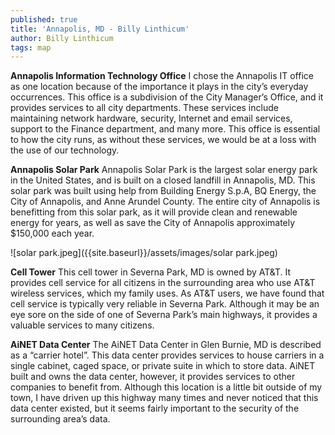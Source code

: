 ```yaml
---
published: true
title: 'Annapolis, MD - Billy Linthicum'
author: Billy Linthicum
tags: map
---
```

**Annapolis Information Technology Office**
I chose the Annapolis IT office as one location because of the importance it plays in the city’s everyday occurrences. This office is a subdivision of the City Manager’s Office, and it provides services to all city departments. These services include maintaining network hardware, security, Internet and email services, support to the Finance department, and many more. This office is essential to how the city runs, as without these services, we would be at a loss with the use of our technology.

**Annapolis Solar Park**
Annapolis Solar Park is the largest solar energy park in the United States, and is built on a closed landfill in Annapolis, MD. This solar park was built using help from Building Energy S.p.A, BQ Energy, the City of Annapolis, and Anne Arundel County. The entire city of Annapolis is benefitting from this solar park, as it will provide clean and renewable energy for years, as well as save the City of Annapolis approximately $150,000 each year.

![solar park.jpeg]({{site.baseurl}}/assets/images/solar park.jpeg)


**Cell Tower**
This cell tower in Severna Park, MD is owned by AT&T. It provides cell service for all citizens in the surrounding area who use AT&T wireless services, which my family uses. As AT&T users, we have found that cell service is typically very reliable in Severna Park. Although it may be an eye sore on the side of one of Severna Park’s main highways, it provides a valuable services to many citizens.

**AiNET Data Center**
The AiNET Data Center in Glen Burnie, MD is described as a “carrier hotel”. This data center provides services to house carriers in a single cabinet, caged space, or private suite in which to store data. AiNET built and owns the data center, however, it provides services to other companies to benefit from. Although this location is a little bit outside of my town, I have driven up this highway many times and never noticed that this data center existed, but it seems fairly important to the security of the surrounding area’s data.
